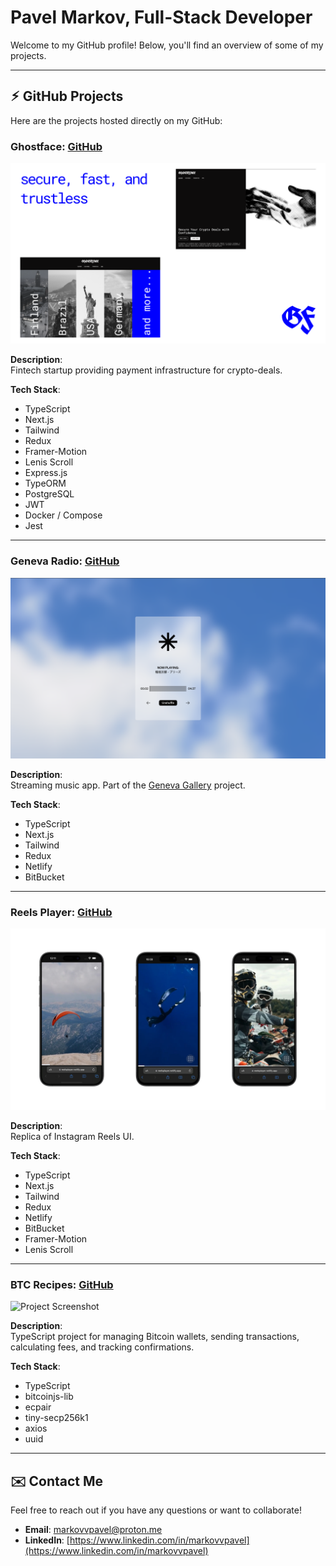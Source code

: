 # Pavel Markov, Full-Stack Developer

Welcome to my GitHub profile! Below, you'll find an overview of some of my projects.

---

## ⚡︎ GitHub Projects

Here are the projects hosted directly on my GitHub:

### Ghostface: [GitHub](https://github.com/markovvpavel/ghostface)

![Project Screenshot](https://raw.githubusercontent.com/markovvpavel/markovvpavel/refs/heads/main/images/ghostface.png)

**Description**:  
Fintech startup providing payment infrastructure for crypto-deals.

**Tech Stack**:

- TypeScript
- Next.js
- Tailwind
- Redux
- Framer-Motion
- Lenis Scroll
- Express.js
- TypeORM
- PostgreSQL
- JWT
- Docker / Compose
- Jest

---

### Geneva Radio: [GitHub](https://github.com/markovvpavel/geneva-radio)

![Project Screenshot](https://raw.githubusercontent.com/markovvpavel/markovvpavel/refs/heads/main/images/geneva-radio.png)

**Description**:  
Streaming music app. Part of the [Geneva Gallery](https://geneva-gallery.netlify.app) project.

**Tech Stack**:

- TypeScript
- Next.js
- Tailwind
- Redux
- Netlify
- BitBucket

---

### Reels Player: [GitHub](https://github.com/markovvpavel/reels-player)

![Project Screenshot](https://raw.githubusercontent.com/markovvpavel/markovvpavel/refs/heads/main/images/reels-player.png)

**Description**:  
Replica of Instagram Reels UI.

**Tech Stack**:

- TypeScript
- Next.js
- Tailwind
- Redux
- Netlify
- BitBucket
- Framer-Motion
- Lenis Scroll

---

### BTC Recipes: [GitHub](https://github.com/markovvpavel/btc-recipes)

![Project Screenshot](https://raw.githubusercontent.com/markovvpavel/markovvpavel/refs/heads/main/images/btc-recipes.png)

**Description**:  
TypeScript project for managing Bitcoin wallets, sending transactions, calculating fees, and tracking confirmations.

**Tech Stack**:

- TypeScript
- bitcoinjs-lib
- ecpair
- tiny-secp256k1
- axios
- uuid

---

## ✉️ Contact Me

Feel free to reach out if you have any questions or want to collaborate!

- **Email**: [markovvpavel@proton.me](mailto:markovvpavel@proton.me)
- **LinkedIn**: [https://www.linkedin.com/in/markovvpavel](https://www.linkedin.com/in/markovvpavel)
